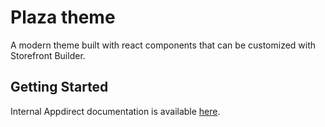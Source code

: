# Plaza theme

A modern theme built with react components that can be customized with Storefront Builder.

## Getting Started

Internal Appdirect documentation is available [here](README_internal.md).